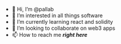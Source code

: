 - 👋 Hi, I’m @pallab
- 👀 I’m interested in all things software
- 🌱 I’m currently learning react and solidity
- 💞️ I’m looking to collaborate on web3 apps
- 📫 How to reach me ___right here___

<!---
pallab/pallab is a ✨ special ✨ repository because its `README.md` (this file) appears on your GitHub profile.
You can click the Preview link to take a look at your changes.
--->
